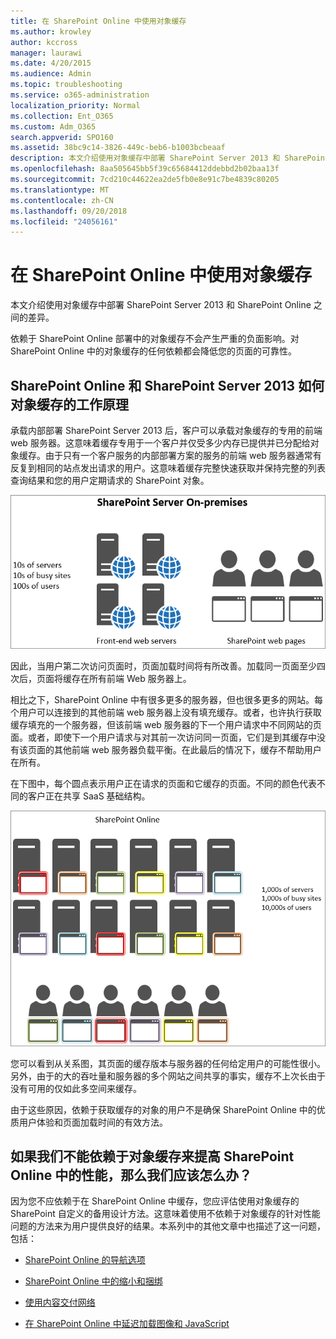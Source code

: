 ```yaml
---
title: 在 SharePoint Online 中使用对象缓存
ms.author: krowley
author: kccross
manager: laurawi
ms.date: 4/20/2015
ms.audience: Admin
ms.topic: troubleshooting
ms.service: o365-administration
localization_priority: Normal
ms.collection: Ent_O365
ms.custom: Adm_O365
search.appverid: SPO160
ms.assetid: 38bc9c14-3826-449c-beb6-b1003bcbeaaf
description: 本文介绍使用对象缓存中部署 SharePoint Server 2013 和 SharePoint Online 之间的差异。
ms.openlocfilehash: 8aa505645bb5f39c65684412ddebbd2b02baa13f
ms.sourcegitcommit: 7cd210c44622ea2de5fb0e8e91c7be4839c80205
ms.translationtype: MT
ms.contentlocale: zh-CN
ms.lasthandoff: 09/20/2018
ms.locfileid: "24056161"
---
```

# <a name="using-the-object-cache-with-sharepoint-online"></a>在 SharePoint Online 中使用对象缓存

本文介绍使用对象缓存中部署 SharePoint Server 2013 和 SharePoint Online 之间的差异。
  
依赖于 SharePoint Online 部署中的对象缓存不会产生严重的负面影响。对 SharePoint Online 中的对象缓存的任何依赖都会降低您的页面的可靠性。 
  
## <a name="how-the-sharepoint-online-and-sharepoint-server-2013-object-cache-works"></a>SharePoint Online 和 SharePoint Server 2013 如何对象缓存的工作原理

承载内部部署 SharePoint Server 2013 后，客户可以承载对象缓存的专用的前端 web 服务器。这意味着缓存专用于一个客户并仅受多少内存已提供并已分配给对象缓存。由于只有一个客户服务的内部部署方案的服务的前端 web 服务器通常有反复到相同的站点发出请求的用户。这意味着缓存完整快速获取并保持完整的列表查询结果和您的用户定期请求的 SharePoint 对象。
  
![显示内部部署前端 Web 服务器的流量和负载](media/a0d38b36-4909-4abb-8d4e-4930814bb3de.png)
  
因此，当用户第二次访问页面时，页面加载时间将有所改善。加载同一页面至少四次后，页面将缓存在所有前端 Web 服务器上。
  
相比之下，SharePoint Online 中有很多更多的服务器，但也很多更多的网站。每个用户可以连接到的其他前端 web 服务器上没有填充缓存。或者，也许执行获取缓存填充的一个服务器，但该前端 web 服务器的下一个用户请求中不同网站的页面。或者，即使下一个用户请求与对其前一次访问同一页面，它们是到其缓存中没有该页面的其他前端 web 服务器负载平衡。在此最后的情况下，缓存不帮助用户在所有。
  
在下图中，每个圆点表示用户正在请求的页面和它缓存的页面。不同的颜色代表不同的客户正在共享 SaaS 基础结构。
  
![显示 SharePoint Online 中的对象缓存结果](media/25d04011-ef83-4cb7-9e04-a6ed490f63c3.png)
  
您可以看到从关系图，其页面的缓存版本与服务器的任何给定用户的可能性很小。另外，由于的大的吞吐量和服务器的多个网站之间共享的事实，缓存不上次长由于没有可用的仅如此多空间来缓存。
  
由于这些原因，依赖于获取缓存的对象的用户不是确保 SharePoint Online 中的优质用户体验和页面加载时间的有效方法。
  
## <a name="if-we-cant-rely-on-the-object-cache-to-improve-performance-in-sharepoint-online-what-do-we-use-instead"></a>如果我们不能依赖于对象缓存来提高 SharePoint Online 中的性能，那么我们应该怎么办？

因为您不应依赖于在 SharePoint Online 中缓存，您应评估使用对象缓存的 SharePoint 自定义的备用设计方法。这意味着使用不依赖于对象缓存的针对性能问题的方法来为用户提供良好的结果。本系列中的其他文章中也描述了这一问题，包括：
  
- [SharePoint Online 的导航选项](navigation-options-for-sharepoint-online.md)
    
- [SharePoint Online 中的缩小和捆绑](minification-and-bundling-in-sharepoint-online.md)
    
- [使用内容交付网络](using-content-delivery-networks-with-sharepoint-online.md)
    
- [在 SharePoint Online 中延迟加载图像和 JavaScript](delay-loading-images-and-javascript-in-sharepoint-online.md)
    

